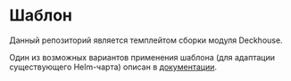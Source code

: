 # Шаблон

Данный репозиторий является темплейтом сборки модуля Deckhouse.

Один из возможных вариантов применения шаблона (для адаптации существующего Helm-чарта) описан в [документации](https://modules-docs.kube-dev.flant.com/chart_adapt/intro.html).
